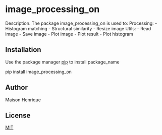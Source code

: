 # image_processing_on

Description.
The package image_processing_on is used to:
	Processing:
		- Histogram matching
		- Structural similarity
		- Resize image
	Utils:
		- Read image
		- Save image
		- Plot image
		- Plot result
		- Plot histogram

## Installation

Use the package manager [pip](https://pip.pypa.io/en/stable/) to install package_name

pip install image_processing_on


## Author
Maison Henrique

## License
[MIT](https://choosealicense.com/licenses/mit/)